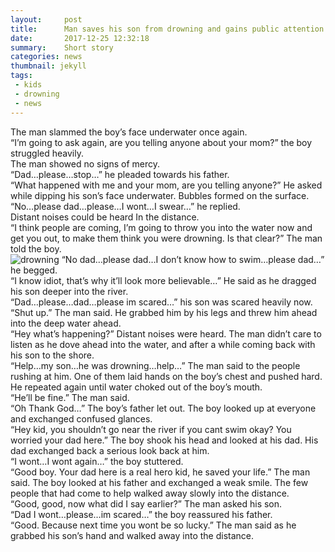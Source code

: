 ```yaml
---
layout:     post
title:      Man saves his son from drowning and gains public attention
date:       2017-12-25 12:32:18
summary:    Short story
categories: news
thumbnail: jekyll
tags:
 - kids
 - drowning
 - news
---
```


The man slammed the boy’s face underwater once again. <br>
“I’m going to ask again, are you telling anyone about your mom?” the boy struggled heavily. <br>
The man showed no signs of mercy. <br>
“Dad…please…stop…” he pleaded towards his father. <br>
“What happened with me and your mom, are you telling anyone?” He asked while dipping his son’s face underwater. Bubbles formed on the surface. “No…please dad…please…I wont…I swear…” he replied. <br>
Distant noises could be heard In the distance. <br>
“I think people are coming, I’m going to throw you into the water now and get you out, to make them think you were drowning. Is that clear?” The man told the boy. <br>
<img src="https://image.ibb.co/b9kwJy/drowning.jpg" alt="drowning" border="0">
“No dad…please dad…I don’t know how to swim…please dad…” he begged. <br>
“I know idiot, that’s why it’ll look more believable…” He said as he dragged his son deeper into the river. <br>
“Dad…please…dad…please im scared…” his son was scared heavily now. “Shut up.” The man said. He grabbed him by his legs and threw him ahead into the deep water ahead. <br>
“Hey what’s happening?” Distant noises were heard. The man didn’t care to listen as he dove ahead into the water, and after a while coming back with his son to the shore. <br>
“Help…my son…he was drowning…help…” The man said to the people rushing at him. One of them laid hands on the boy’s chest and pushed hard. He repeated again until water choked out of the boy’s mouth. <br>
“He’ll be fine.” The man said. <br>
“Oh Thank God…” The boy’s father let out. The boy looked up at everyone and exchanged confused glances. <br>
“Hey kid, you shouldn’t go near the river if you cant swim okay? You worried your dad here.” The boy shook his head and looked at his dad. His dad exchanged back a serious look back at him. <br>
“I wont…I wont again…” the boy stuttered. <br>
“Good boy. Your dad here is a real hero kid, he saved your life.” The man said. The boy looked at his father and exchanged a weak smile. The few people that had come to help walked away slowly into the distance. <br>
“Good, good, now what did I say earlier?” The man asked his son. <br>
“Dad I wont…please…im scared…” the boy reassured his father. <br>
“Good. Because next time you wont be so lucky.” The man said as he grabbed his son’s hand and walked away into the distance.<br>

[1]: http://jekyllrb.com/docs/frontmatter/
[2]: http://fortawesome.github.io/Font-Awesome/
[3]: http://imgur.com/
[4]: http://fortawesome.github.io/Font-Awesome/icons/
[5]: http://fortawesome.github.io/Font-Awesome/icon/android/


